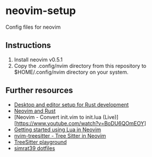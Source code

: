 # neovim-setup
Config files for neovim

## Instructions
1.  Install neovim v0.5.1
2.  Copy the .config/nvim directory from this repository to $HOME/.config/nvim
    directory on your system.

## Further resources
* [Desktop and editor setup for Rust development](https://www.youtube.com/watch?v=ycMiMDHopNc)
* [Neovim and Rust](https://sharksforarms.dev/posts/neovim-rust/)
* [Neovim - Convert init.vim to init.lua (Live)][https://www.youtube.com/watch?v=BoDU6QOmEOY]
* [Getting started using Lua in Neovim](https://github.com/nanotee/nvim-lua-guide)
* [nvim-treesitter - Tree Sitter in Neovim](https://www.youtube.com/watch?v=LPXH7cBN_u8)
* [TreeSitter playground](https://tree-sitter.github.io/tree-sitter/playground)
* [simrat39 dotfiles](https://github.com/simrat39/dotfiles/tree/master/.config/nvim)
